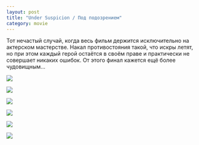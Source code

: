 ```yaml
---
layout: post
title: "Under Suspicion / Под подозрением"
category: movie
---
```

Тот нечастый случай, когда весь фильм держится исключительно на актерском мастерстве. Накал противостояния такой, что искры летят, но при этом каждый герой остаётся в&#160;своём праве и&#160;практически не совершает никаких ошибок. Oт этого финал кажется ещё более чудовищным...

![](https://ic.pics.livejournal.com/quillcraft/13449910/286629/original.jpg)

![](https://ic.pics.livejournal.com/quillcraft/13449910/286871/original.jpg)

![](https://ic.pics.livejournal.com/quillcraft/13449910/287106/original.jpg)

![](https://ic.pics.livejournal.com/quillcraft/13449910/287327/original.jpg)

![](https://ic.pics.livejournal.com/quillcraft/13449910/287529/original.jpg)

![](https://ic.pics.livejournal.com/quillcraft/13449910/287786/original.jpg)
